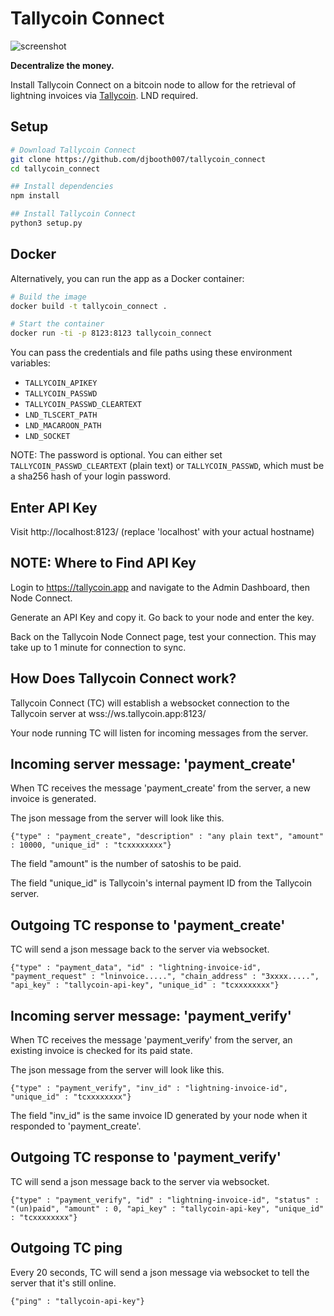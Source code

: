 # Tallycoin Connect

![screenshot](https://tallycoin.app/img/tallycoin_connect_screenshot.jpg)

**Decentralize the money.**

Install Tallycoin Connect on a bitcoin node to allow for the retrieval of lightning invoices via [Tallycoin](https://tallycoin.app). LND required.

## Setup

```sh
# Download Tallycoin Connect
git clone https://github.com/djbooth007/tallycoin_connect
cd tallycoin_connect

## Install dependencies
npm install

## Install Tallycoin Connect
python3 setup.py
```

## Docker

Alternatively, you can run the app as a Docker container:

```sh
# Build the image
docker build -t tallycoin_connect .

# Start the container
docker run -ti -p 8123:8123 tallycoin_connect
```

You can pass the credentials and file paths using these environment variables:

- `TALLYCOIN_APIKEY`
- `TALLYCOIN_PASSWD`
- `TALLYCOIN_PASSWD_CLEARTEXT`
- `LND_TLSCERT_PATH`
- `LND_MACAROON_PATH`
- `LND_SOCKET`

NOTE: The password is optional.
You can either set `TALLYCOIN_PASSWD_CLEARTEXT` (plain text) or `TALLYCOIN_PASSWD`, which must be a sha256 hash of your login password.

## Enter API Key

Visit http://localhost:8123/ (replace 'localhost' with your actual hostname)

## NOTE: Where to Find API Key

Login to https://tallycoin.app and navigate to the Admin Dashboard, then Node Connect.

Generate an API Key and copy it. Go back to your node and enter the key.

Back on the Tallycoin Node Connect page, test your connection. This may take up to 1 minute for connection to sync.

## How Does Tallycoin Connect work?

Tallycoin Connect (TC) will establish a websocket connection to the Tallycoin server at wss://ws.tallycoin.app:8123/

Your node running TC will listen for incoming messages from the server.

## Incoming server message: 'payment_create'

When TC receives the message 'payment_create' from the server, a new invoice is generated.

The json message from the server will look like this.

`{"type" : "payment_create", "description" : "any plain text", "amount" : 10000, "unique_id" : "tcxxxxxxxx"}`

The field "amount" is the number of satoshis to be paid.

The field "unique_id" is Tallycoin's internal payment ID from the Tallycoin server.

## Outgoing TC response to 'payment_create'

TC will send a json message back to the server via websocket.

`{"type" : "payment_data", "id" : "lightning-invoice-id", "payment_request" : "lninvoice.....", "chain_address" : "3xxxx.....", "api_key" : "tallycoin-api-key", "unique_id" : "tcxxxxxxxx"}`

## Incoming server message: 'payment_verify'

When TC receives the message 'payment_verify' from the server, an existing invoice is checked for its paid state.

The json message from the server will look like this.

`{"type" : "payment_verify", "inv_id" : "lightning-invoice-id", "unique_id" : "tcxxxxxxxx"}`

The field "inv_id" is the same invoice ID generated by your node when it responded to 'payment_create'. 

## Outgoing TC response to 'payment_verify'

TC will send a json message back to the server via websocket.

`{"type" : "payment_verify", "id" : "lightning-invoice-id", "status" : "(un)paid", "amount" : 0, "api_key" : "tallycoin-api-key", "unique_id" : "tcxxxxxxxx"}`

## Outgoing TC ping

Every 20 seconds, TC will send a json message via websocket to tell the server that it's still online.

`{"ping" : "tallycoin-api-key"}`
